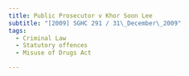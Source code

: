 ```yaml
---
title: Public Prosecutor v Khor Soon Lee 
subtitle: "[2009] SGHC 291 / 31\_December\_2009"
tags:
  - Criminal Law
  - Statutory offences
  - Misuse of Drugs Act

---
```


